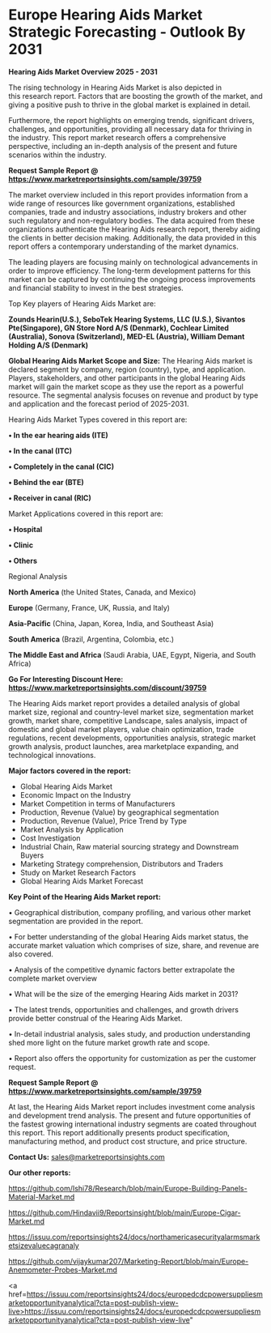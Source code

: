 # Europe Hearing Aids Market Strategic Forecasting - Outlook By 2031

<Strong> Hearing Aids Market Overview 2025 - 2031</strong>

The rising technology in Hearing Aids Market is also depicted in this research report. Factors that are boosting the growth of the market, and giving a positive push to thrive in the global market is explained in detail.

Furthermore, the report highlights on emerging trends, significant drivers, challenges, and opportunities, providing all necessary data for thriving in the industry. This report market research offers a comprehensive perspective, including an in-depth analysis of the present and future scenarios within the industry.

<strong>Request Sample Report @ <a href=https://www.marketreportsinsights.com/sample/39759>https://www.marketreportsinsights.com/sample/39759</a></strong>

The market overview included in this report provides information from a wide range of resources like government organizations, established companies, trade and industry associations, industry brokers and other such regulatory and non-regulatory bodies. The data acquired from these organizations authenticate the Hearing Aids research report, thereby aiding the clients in better decision making. Additionally, the data provided in this report offers a contemporary understanding of the market dynamics.

The leading players are focusing mainly on technological advancements in order to improve efficiency. The long-term development patterns for this market can be captured by continuing the ongoing process improvements and financial stability to invest in the best strategies.

Top Key players of Hearing Aids Market are:

<strong>Zounds Hearin(U.S.), SeboTek Hearing Systems, LLC (U.S.), Sivantos Pte(Singapore), GN Store Nord A/S (Denmark), Cochlear Limited (Australia), Sonova (Switzerland), MED-EL (Austria), William Demant Holding A/S (Denmark)</strong>

<strong><b>Global Hearing Aids Market Scope and Size:</b></strong>
The Hearing Aids market is declared segment by company, region (country), type, and application. Players, stakeholders, and other participants in the global Hearing Aids market will gain the market scope as they use the report as a powerful resource. The segmental analysis focuses on revenue and product by type and application and the forecast period of 2025-2031.

Hearing Aids Market Types covered in this report are:

<strong>•  In the ear hearing aids (ITE)

•  In the canal (ITC)

•  Completely in the canal (CIC)

•  Behind the ear (BTE)

•  Receiver in canal (RIC)</strong>

Market Applications covered in this report are:

<strong>•  Hospital

•  Clinic

•  Others</strong> 

Regional Analysis

<strong>North America</strong> (the United States, Canada, and Mexico)

<strong>Europe</strong> (Germany, France, UK, Russia, and Italy)

<strong>Asia-Pacific</strong> (China, Japan, Korea, India, and Southeast Asia)

<strong>South America</strong> (Brazil, Argentina, Colombia, etc.)

<strong>The Middle East and Africa</strong> (Saudi Arabia, UAE, Egypt, Nigeria, and South Africa)

<strong>Go For Interesting Discount Here: <a href=https://www.marketreportsinsights.com/discount/39759>https://www.marketreportsinsights.com/discount/39759</a></strong>

The Hearing Aids market report provides a detailed analysis of global market size, regional and country-level market size, segmentation market growth, market share, competitive Landscape, sales analysis, impact of domestic and global market players, value chain optimization, trade regulations, recent developments, opportunities analysis, strategic market growth analysis, product launches, area marketplace expanding, and technological innovations.

<strong><b>Major factors covered in the report:</b></strong>
<ul>
  <li>Global Hearing Aids Market </li>
  <li>Economic Impact on the Industry</li>
  <li>Market Competition in terms of Manufacturers</li>
  <li>Production, Revenue (Value) by geographical segmentation</li>
  <li>Production, Revenue (Value), Price Trend by Type</li>
  <li>Market Analysis by Application</li>
  <li>Cost Investigation</li>
  <li>Industrial Chain, Raw material sourcing strategy and Downstream Buyers</li>
  <li>Marketing Strategy comprehension, Distributors and Traders</li>
  <li>Study on Market Research Factors</li>
  <li>Global Hearing Aids Market Forecast</li>
</ul>

<strong><b>Key Point of the Hearing Aids Market report:</b></strong>

• Geographical distribution, company profiling, and various other market segmentation are provided in the report.

• For better understanding of the global Hearing Aids market status, the accurate market valuation which comprises of size, share, and revenue are also covered.

• Analysis of the competitive dynamic factors better extrapolate the complete market overview

• What will be the size of the emerging Hearing Aids market in 2031?

• The latest trends, opportunities and challenges, and growth drivers provide better construal of the Hearing Aids Market.

• In-detail industrial analysis, sales study, and production understanding shed more light on the future market growth rate and scope.

• Report also offers the opportunity for customization as per the customer request.

<strong>Request Sample Report @ <a href=https://www.marketreportsinsights.com/sample/39759>https://www.marketreportsinsights.com/sample/39759</a></strong>

At last, the Hearing Aids Market report includes investment come analysis and development trend analysis. The present and future opportunities of the fastest growing international industry segments are coated throughout this report. This report additionally presents product specification, manufacturing method, and product cost structure, and price structure.

<strong>Contact Us:</strong>
sales@marketreportsinsights.com

<strong>Our other reports:</strong>

<a href=https://github.com/Ishi78/Research/blob/main/Europe-Building-Panels-Material-Market.md>https://github.com/Ishi78/Research/blob/main/Europe-Building-Panels-Material-Market.md</a>

<a href=https://github.com/Hindavii9/Reportsinsight/blob/main/Europe-Cigar-Market.md>https://github.com/Hindavii9/Reportsinsight/blob/main/Europe-Cigar-Market.md</a>

<a href=https://issuu.com/reportsinsights24/docs/northamericasecurityalarmsmarketsizevaluecagranaly>https://issuu.com/reportsinsights24/docs/northamericasecurityalarmsmarketsizevaluecagranaly</a>

<a href=https://github.com/vijaykumar207/Marketing-Report/blob/main/Europe-Anemometer-Probes-Market.md>https://github.com/vijaykumar207/Marketing-Report/blob/main/Europe-Anemometer-Probes-Market.md</a>

<a href=https://issuu.com/reportsinsights24/docs/europedcdcpowersuppliesmarketopportunityanalytical?cta=post-publish-view-live>https://issuu.com/reportsinsights24/docs/europedcdcpowersuppliesmarketopportunityanalytical?cta=post-publish-view-live</a>"
